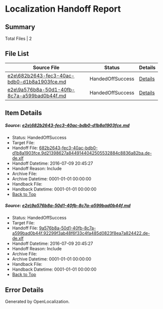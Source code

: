 # <a name='report-top'></a> Localization Handoff Report

## Summary
 Total Files | 2

## File List
 Source File | Status | Details 
 ----------- | ------ | ------- 
 [e2e\682b2643-fec3-40ac-bdb0-d1b8a1903fce.md](https://github.com/OpenLocalizationTestOrg/oltest/blob/1983276b6e98c2bac9e22fb3b05c3a3cfae03c91/e2e/682b2643-fec3-40ac-bdb0-d1b8a1903fce.md) | HandedOffSuccess | [Details](#1ca5a491ce95e46fd7742e2825693731b2fd85401)
 [e2e\9a576b8a-50d1-40fb-8c7a-a599bad0b44f.md](https://github.com/OpenLocalizationTestOrg/oltest/blob/1983276b6e98c2bac9e22fb3b05c3a3cfae03c91/e2e/9a576b8a-50d1-40fb-8c7a-a599bad0b44f.md) | HandedOffSuccess | [Details](#20ae90f6b28a4908d1e594a47d6e3582c97fabd82)

## Item Details
##### <a name='1ca5a491ce95e46fd7742e2825693731b2fd85401'></a> Source: [e2e\682b2643-fec3-40ac-bdb0-d1b8a1903fce.md](https://github.com/OpenLocalizationTestOrg/oltest/blob/1983276b6e98c2bac9e22fb3b05c3a3cfae03c91/e2e/682b2643-fec3-40ac-bdb0-d1b8a1903fce.md)
* Status: HandedOffSuccess
* Target File: 
* Handoff File: [682b2643-fec3-40ac-bdb0-d1b8a1903fce.9d21398627a8449144042505532884c8836a82ba.de-de.xlf](https://github.com/OpenLocalizationTestOrg/olhandoff-e2e/blob/02d17366d525e38110a7b26bc74d911124e3c435/ol-handoff/OpenLocalizationTestOrg/oltest-dede-fly/ci/ht/682b2643-fec3-40ac-bdb0-d1b8a1903fce.9d21398627a8449144042505532884c8836a82ba.de-de.xlf)
* Handoff Datetime: 2016-07-09 20:45:27
* Handoff Reason: Include
* Archive File: 
* Archive Datetime: 0001-01-01 00:00:00
* Handback File: 
* Handback Datetime: 0001-01-01 00:00:00
* [Back to Top](#report-top)

##### <a name='20ae90f6b28a4908d1e594a47d6e3582c97fabd82'></a> Source: [e2e\9a576b8a-50d1-40fb-8c7a-a599bad0b44f.md](https://github.com/OpenLocalizationTestOrg/oltest/blob/1983276b6e98c2bac9e22fb3b05c3a3cfae03c91/e2e/9a576b8a-50d1-40fb-8c7a-a599bad0b44f.md)
* Status: HandedOffSuccess
* Target File: 
* Handoff File: [9a576b8a-50d1-40fb-8c7a-a599bad0b44f.92299f3ab48f6f33c4fa485d0823f8ea7a824422.de-de.xlf](https://github.com/OpenLocalizationTestOrg/olhandoff-e2e/blob/02d17366d525e38110a7b26bc74d911124e3c435/ol-handoff/OpenLocalizationTestOrg/oltest-dede-fly/ci/ht/9a576b8a-50d1-40fb-8c7a-a599bad0b44f.92299f3ab48f6f33c4fa485d0823f8ea7a824422.de-de.xlf)
* Handoff Datetime: 2016-07-09 20:45:27
* Handoff Reason: Include
* Archive File: 
* Archive Datetime: 0001-01-01 00:00:00
* Handback File: 
* Handback Datetime: 0001-01-01 00:00:00
* [Back to Top](#report-top)


## Error Details

Generated by OpenLocalization.
